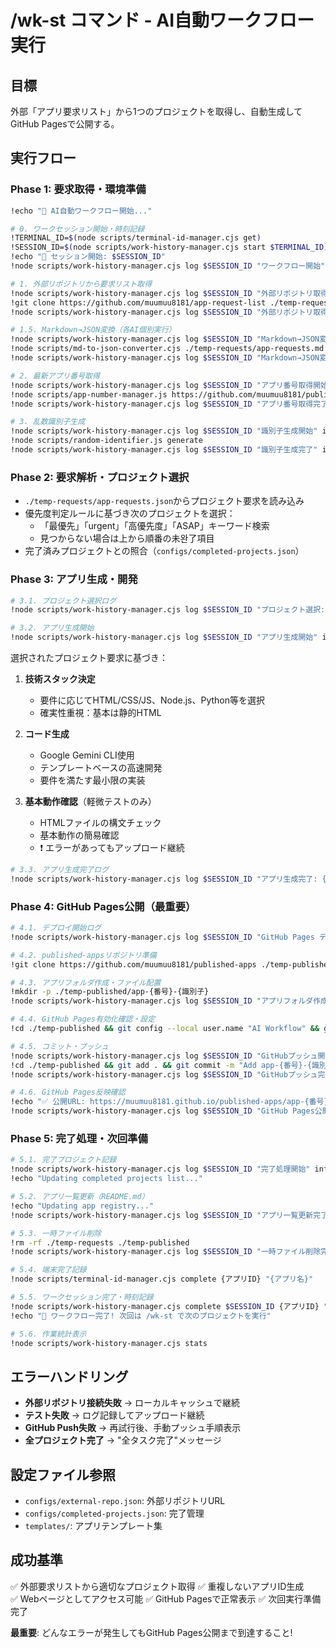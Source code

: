 # /wk-st コマンド - AI自動ワークフロー実行

## 目標
外部「アプリ要求リスト」から1つのプロジェクトを取得し、自動生成してGitHub Pagesで公開する。

## 実行フロー

### Phase 1: 要求取得・環境準備
```bash
!echo "🚀 AI自動ワークフロー開始..."

# 0. ワークセッション開始・時刻記録
!TERMINAL_ID=$(node scripts/terminal-id-manager.cjs get)
!SESSION_ID=$(node scripts/work-history-manager.cjs start $TERMINAL_ID)
!echo "📝 セッション開始: $SESSION_ID"
!node scripts/work-history-manager.cjs log $SESSION_ID "ワークフロー開始" info

# 1. 外部リポジトリから要求リスト取得
!node scripts/work-history-manager.cjs log $SESSION_ID "外部リポジトリ取得開始" info
!git clone https://github.com/muumuu8181/app-request-list ./temp-requests 2>/dev/null || git -C ./temp-requests pull
!node scripts/work-history-manager.cjs log $SESSION_ID "外部リポジトリ取得完了" info

# 1.5. Markdown→JSON変換（各AI個別実行）
!node scripts/work-history-manager.cjs log $SESSION_ID "Markdown→JSON変換開始" info
!node scripts/md-to-json-converter.cjs ./temp-requests/app-requests.md ./temp-requests/app-requests.json
!node scripts/work-history-manager.cjs log $SESSION_ID "Markdown→JSON変換完了" info

# 2. 最新アプリ番号取得
!node scripts/work-history-manager.cjs log $SESSION_ID "アプリ番号取得開始" info
!node scripts/app-number-manager.js https://github.com/muumuu8181/published-apps
!node scripts/work-history-manager.cjs log $SESSION_ID "アプリ番号取得完了" info

# 3. 乱数識別子生成  
!node scripts/work-history-manager.cjs log $SESSION_ID "識別子生成開始" info
!node scripts/random-identifier.js generate
!node scripts/work-history-manager.cjs log $SESSION_ID "識別子生成完了" info
```

### Phase 2: 要求解析・プロジェクト選択
- `./temp-requests/app-requests.json`からプロジェクト要求を読み込み
- 優先度判定ルールに基づき次のプロジェクトを選択：
  - 「最優先」「urgent」「高優先度」「ASAP」キーワード検索
  - 見つからない場合は上から順番の未완了項目
- 完了済みプロジェクトとの照合（`configs/completed-projects.json`）

### Phase 3: アプリ生成・開発
```bash
# 3.1. プロジェクト選択ログ
!node scripts/work-history-manager.cjs log $SESSION_ID "プロジェクト選択: {選択されたアプリ名}" info

# 3.2. アプリ生成開始
!node scripts/work-history-manager.cjs log $SESSION_ID "アプリ生成開始" info
```

選択されたプロジェクト要求に基づき：

1. **技術スタック決定**
   - 要件に応じてHTML/CSS/JS、Node.js、Python等を選択
   - 確実性重視：基本は静的HTML

2. **コード生成**
   - Google Gemini CLI使用
   - テンプレートベースの高速開発
   - 要件を満たす最小限の実装
   
3. **基本動作確認**（軽微テストのみ）
   - HTMLファイルの構文チェック
   - 基本動作の簡易確認
   - ❗ エラーがあってもアップロード継続

```bash
# 3.3. アプリ生成完了ログ
!node scripts/work-history-manager.cjs log $SESSION_ID "アプリ生成完了: {アプリID}" info
```

### Phase 4: GitHub Pages公開（最重要）
```bash
# 4.1. デプロイ開始ログ
!node scripts/work-history-manager.cjs log $SESSION_ID "GitHub Pages デプロイ開始" info

# 4.2. published-appsリポジトリ準備
!git clone https://github.com/muumuu8181/published-apps ./temp-published 2>/dev/null || echo "新規リポジトリ作成予定"

# 4.3. アプリフォルダ作成・ファイル配置
!mkdir -p ./temp-published/app-{番号}-{識別子}
!node scripts/work-history-manager.cjs log $SESSION_ID "アプリフォルダ作成完了" info

# 4.4. GitHub Pages有効化確認・設定
!cd ./temp-published && git config --local user.name "AI Workflow" && git config --local user.email "noreply@ai-workflow.com"

# 4.5. コミット・プッシュ
!node scripts/work-history-manager.cjs log $SESSION_ID "GitHubプッシュ開始" info
!cd ./temp-published && git add . && git commit -m "Add app-{番号}-{識別子}: {アプリ名}" && git push origin main
!node scripts/work-history-manager.cjs log $SESSION_ID "GitHubプッシュ完了" info

# 4.6. GitHub Pages反映確認
!echo "✅ 公開URL: https://muumuu8181.github.io/published-apps/app-{番号}-{識別子}/"
!node scripts/work-history-manager.cjs log $SESSION_ID "GitHub Pages公開完了" info
```

### Phase 5: 完了処理・次回準備
```bash
# 5.1. 完了プロジェクト記録
!node scripts/work-history-manager.cjs log $SESSION_ID "完了処理開始" info
!echo "Updating completed projects list..."

# 5.2. アプリ一覧更新（README.md）
!echo "Updating app registry..."
!node scripts/work-history-manager.cjs log $SESSION_ID "アプリ一覧更新完了" info

# 5.3. 一時ファイル削除
!rm -rf ./temp-requests ./temp-published
!node scripts/work-history-manager.cjs log $SESSION_ID "一時ファイル削除完了" info

# 5.4. 端末完了記録
!node scripts/terminal-id-manager.cjs complete {アプリID} "{アプリ名}"

# 5.5. ワークセッション完了・時刻記録
!node scripts/work-history-manager.cjs complete $SESSION_ID {アプリID} "{アプリ名}" success
!echo "🎉 ワークフロー完了! 次回は /wk-st で次のプロジェクトを実行"

# 5.6. 作業統計表示
!node scripts/work-history-manager.cjs stats
```

## エラーハンドリング
- **外部リポジトリ接続失敗** → ローカルキャッシュで継続
- **テスト失敗** → ログ記録してアップロード継続  
- **GitHub Push失敗** → 再試行後、手動プッシュ手順表示
- **全プロジェクト完了** → "全タスク完了"メッセージ

## 設定ファイル参照
- `configs/external-repo.json`: 外部リポジトリURL
- `configs/completed-projects.json`: 完了管理
- `templates/`: アプリテンプレート集

## 成功基準
✅ 外部要求リストから適切なプロジェクト取得
✅ 重複しないアプリID生成  
✅ Webページとしてアクセス可能
✅ GitHub Pagesで正常表示
✅ 次回実行準備完了

**最重要**: どんなエラーが発生してもGitHub Pages公開まで到達すること!
